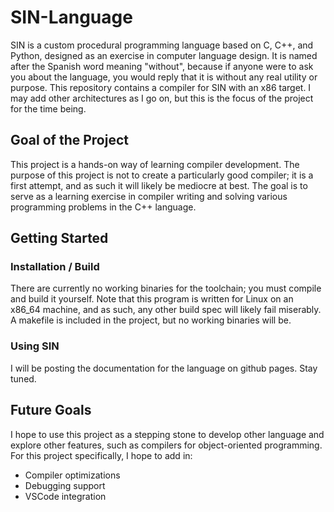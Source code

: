 # SIN-Language

SIN is a custom procedural programming language based on C, C++, and Python, designed as an exercise in computer language design. It is named after the Spanish word meaning "without", because if anyone were to ask you about the language, you would reply that it is without any real utility or purpose. This repository contains a compiler for SIN with an x86 target. I may add other architectures as I go on, but this is the focus of the project for the time being.

## Goal of the Project

This project is a hands-on way of learning compiler development. The purpose of this project is not to create a particularly good compiler; it is a first attempt, and as such it will likely be mediocre at best. The goal is to serve as a learning exercise in compiler writing and solving various programming problems in the C++ language.

## Getting Started

### Installation / Build

There are currently no working binaries for the toolchain; you must compile and build it yourself. Note that this program is written for Linux on an x86_64 machine, and as such, any other build spec will likely fail miserably. A makefile is included in the project, but no working binaries will be.

### Using SIN

I will be posting the documentation for the language on github pages. Stay tuned.

## Future Goals

I hope to use this project as a stepping stone to develop other language and explore other features, such as compilers for object-oriented programming. For this project specifically, I hope to add in:
* Compiler optimizations
* Debugging support
* VSCode integration
